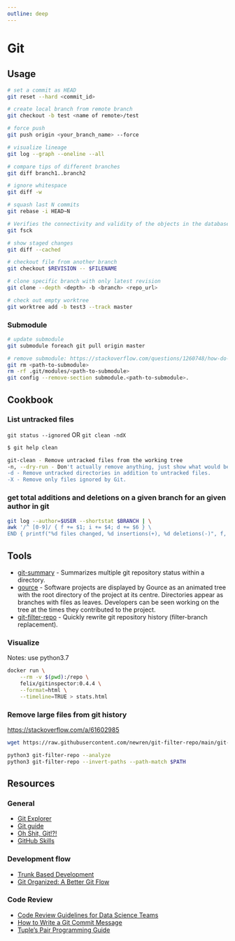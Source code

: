 ```yaml
---
outline: deep
---
```


# Git

## Usage

```bash
# set a commit as HEAD
git reset --hard <commit_id>

# create local branch from remote branch
git checkout -b test <name of remote>/test

# force push
git push origin <your_branch_name> --force

# visualize lineage
git log --graph --oneline --all

# compare tips of different branches
git diff branch1..branch2

# ignore whitespace
git diff -w

# squash last N commits
git rebase -i HEAD~N

# Verifies the connectivity and validity of the objects in the database
git fsck

# show staged changes
git diff --cached

# checkout file from another branch
git checkout $REVISION -- $FILENAME

# clone specific branch with only latest revision
git clone --depth <depth> -b <branch> <repo_url>

# check out empty worktree
git worktree add -b test3 --track master
```

### Submodule

```bash
# update submodule
git submodule foreach git pull origin master

# remove submodule: https://stackoverflow.com/questions/1260748/how-do-i-remove-a-submodule
git rm <path-to-submodule>
rm -rf .git/modules/<path-to-submodule>
git config --remove-section submodule.<path-to-submodule>.
```

## Cookbook

### List untracked files

`git status --ignored` OR `git clean -ndX`

```bash
$ git help clean

git-clean - Remove untracked files from the working tree
-n, --dry-run - Don't actually remove anything, just show what would be done.
-d - Remove untracked directories in addition to untracked files.
-X - Remove only files ignored by Git.
```

### get total additions and deletions on a given branch for an given author in git

```bash
git log --author=$USER --shortstat $BRANCH | \
awk '/^ [0-9]/ { f += $1; i += $4; d += $6 } \
END { printf("%d files changed, %d insertions(+), %d deletions(-)", f, i, d) }'
```

## Tools

- [git-summary](https://github.com/MirkoLedda/git-summary) - Summarizes multiple git repository status within a directory.
- [gource](https://gource.io/) - Software projects are displayed by Gource as an animated tree with the root directory of the project at its centre. Directories appear as branches with files as leaves. Developers can be seen working on the tree at the times they contributed to the project.
- [git-filter-repo](https://github.com/newren/git-filter-repo/) - Quickly rewrite git repository history (filter-branch replacement).

### Visualize

Notes: use python3.7

```bash
docker run \
    --rm -v $(pwd):/repo \
    felix/gitinspector:0.4.4 \
    --format=html \
    --timeline=TRUE > stats.html
```

### Remove large files from git history

<https://stackoverflow.com/a/61602985>

```bash
wget https://raw.githubusercontent.com/newren/git-filter-repo/main/git-filter-repo

python3 git-filter-repo --analyze
python3 git-filter-repo --invert-paths --path-match $PATH
```

## Resources

### General

- [Git Explorer](https://gitexplorer.com)
- [Git guide](https://github.com/dbt-labs/corp/blob/main/git-guide.md)
- [Oh Shit, Git!?!](https://ohshitgit.com)
- [GitHub Skills](https://skills.github.com/)

### Development flow

- [Trunk Based Development](https://trunkbaseddevelopment.com)
- [Git Organized: A Better Git Flow](https://render.com/blog/git-organized-a-better-git-flow)

### Code Review

- [Code Review Guidelines for Data Science Teams](https://tdhopper.com/blog/code-review-guidelines)
- [How to Write a Git Commit Message](https://cbea.ms/git-commit/)
- [Tuple’s Pair Programming Guide](https://tuple.app/pair-programming-guide/)
